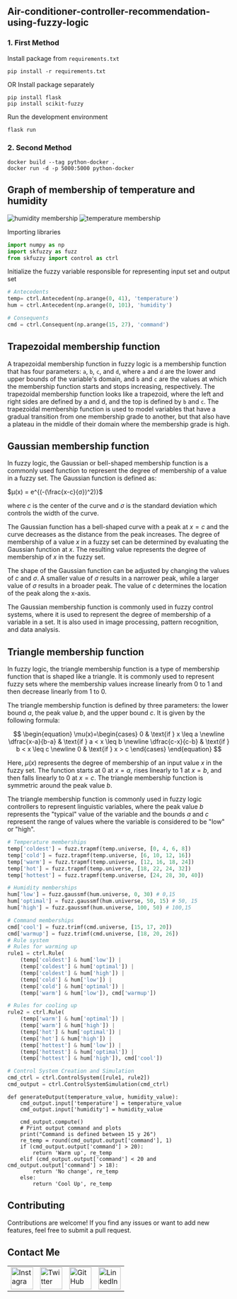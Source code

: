 ## Air-conditioner-controller-recommendation-using-fuzzy-logic
### 1. First Method 
Install package from `requirements.txt`
```
pip install -r requirements.txt
````
OR
Install package separately
```
pip install flask
pip install scikit-fuzzy
```
Run the development environment
```
flask run
```
### 2. Second Method
```
docker build --tag python-docker .
docker run -d -p 5000:5000 python-docker
```
## Graph of membership of temperature and humidity
![humidity membership](https://user-images.githubusercontent.com/45820805/219877617-8b9d089c-0f3c-42e4-8aba-abf0c3c19f2e.png)
![temperature membership](https://user-images.githubusercontent.com/45820805/219877621-a31e0f00-5baa-4335-a4e4-d0aaf3f32fde.png)

Importing libraries
```python
import numpy as np
import skfuzzy as fuzz
from skfuzzy import control as ctrl
```
Initialize the fuzzy variable responsible for representing input set and output set
```python
# Antecedents
temp= ctrl.Antecedent(np.arange(0, 41), 'temperature')
hum = ctrl.Antecedent(np.arange(0, 101), 'humidity')

# Consequents
cmd = ctrl.Consequent(np.arange(15, 27), 'command')
```
## Trapezoidal membership function
A trapezoidal membership function in fuzzy logic is a membership function that has four parameters: `a`, `b`, `c`, and `d`, where `a` and `d` are the lower and upper bounds of the variable's domain, and `b` and `c` are the values at which the membership function starts and stops increasing, respectively. The trapezoidal membership function looks like a trapezoid, where the left and right sides are defined by a and d, and the top is defined by `b` and `c`. The trapezoidal membership function is used to model variables that have a gradual transition from one membership grade to another, but that also have a plateau in the middle of their domain where the membership grade is high.

## Gaussian membership function
In fuzzy logic, the Gaussian or bell-shaped membership function is a commonly used function to represent the degree of membership of a value in a fuzzy set. The Gaussian function is defined as:

$μ(x) = e^{(-(\frac{x-c}{σ})^2)}$

where $c$ is the center of the curve and $σ$ is the standard deviation which controls the width of the curve.

The Gaussian function has a bell-shaped curve with a peak at $x = c$ and the curve decreases as the distance from the peak increases. The degree of membership of a value $x$ in a fuzzy set can be determined by evaluating the Gaussian function at $x$. The resulting value represents the degree of membership of $x$ in the fuzzy set.

The shape of the Gaussian function can be adjusted by changing the values of $c$ and $σ$. A smaller value of $σ$ results in a narrower peak, while a larger value of $σ$ results in a broader peak. The value of $c$ determines the location of the peak along the x-axis.

The Gaussian membership function is commonly used in fuzzy control systems, where it is used to represent the degree of membership of a variable in a set. It is also used in image processing, pattern recognition, and data analysis.

## Triangle membership function
In fuzzy logic, the triangle membership function is a type of membership function that is shaped like a triangle. It is commonly used to represent fuzzy sets where the membership values increase linearly from 0 to 1 and then decrease linearly from 1 to 0.

The triangle membership function is defined by three parameters: the lower bound $a$, the peak value $b$, and the upper bound $c$. It is given by the following formula:

$$
\begin{equation}
\mu(x)=\begin{cases}
0 & \text{if } x \leq a \newline
\dfrac{x-a}{b-a} & \text{if } a < x \leq b \newline
\dfrac{c-x}{c-b} & \text{if } b < x \leq c \newline
0 & \text{if } x > c
\end{cases}
\end{equation}
$$


Here, $\mu(x)$ represents the degree of membership of an input value $x$ in the fuzzy set. The function starts at 0 at $x=a$, rises linearly to 1 at $x=b$, and then falls linearly to 0 at $x=c$. The triangle membership function is symmetric around the peak value $b$.

The triangle membership function is commonly used in fuzzy logic controllers to represent linguistic variables, where the peak value $b$ represents the "typical" value of the variable and the bounds $a$ and $c$ represent the range of values where the variable is considered to be "low" or "high".
```python
# Temperature memberships
temp['coldest'] = fuzz.trapmf(temp.universe, [0, 4, 6, 8])
temp['cold'] = fuzz.trapmf(temp.universe, [6, 10, 12, 16])
temp['warm'] = fuzz.trapmf(temp.universe, [12, 16, 18, 24])
temp['hot'] = fuzz.trapmf(temp.universe, [18, 22, 24, 32])
temp['hottest'] = fuzz.trapmf(temp.universe, [24, 28, 30, 40])

# Humidity memberships
hum['low'] = fuzz.gaussmf(hum.universe, 0, 30) # 0,15
hum['optimal'] = fuzz.gaussmf(hum.universe, 50, 15) # 50, 15
hum['high'] = fuzz.gaussmf(hum.universe, 100, 50) # 100,15

# Command memberships
cmd['cool'] = fuzz.trimf(cmd.universe, [15, 17, 20])
cmd['warmup'] = fuzz.trimf(cmd.universe, [18, 20, 26])
# Rule system
# Rules for warming up
rule1 = ctrl.Rule(
    (temp['coldest'] & hum['low']) |
    (temp['coldest'] & hum['optimal']) |
    (temp['coldest'] & hum['high']) |
    (temp['cold'] & hum['low']) |
    (temp['cold'] & hum['optimal']) |
    (temp['warm'] & hum['low']), cmd['warmup'])

# Rules for cooling up
rule2 = ctrl.Rule(
    (temp['warm'] & hum['optimal']) |
    (temp['warm'] & hum['high']) |
    (temp['hot'] & hum['optimal']) |
    (temp['hot'] & hum['high']) |
    (temp['hottest'] & hum['low']) |
    (temp['hottest'] & hum['optimal']) |
    (temp['hottest'] & hum['high']), cmd['cool'])

# Control System Creation and Simulation
cmd_ctrl = ctrl.ControlSystem([rule1, rule2])
cmd_output = ctrl.ControlSystemSimulation(cmd_ctrl)
```

```
def generateOutput(temperature_value, humidity_value):
    cmd_output.input['temperature'] = temperature_value
    cmd_output.input['humidity'] = humidity_value

    cmd_output.compute()
    # Print output command and plots
    print("Command is defined between 15 y 26")
    re_temp = round(cmd_output.output['command'], 1)
    if (cmd_output.output['command'] > 20):
        return 'Warm up', re_temp
    elif (cmd_output.output['command'] < 20 and cmd_output.output['command'] > 18):
        return 'No change', re_temp
    else:
        return 'Cool Up', re_temp
```

## Contributing

Contributions are welcome! If you find any issues or want to add new features, feel free to submit a pull request.

## Contact Me

<table>
  <tr>
    <td><img src="https://github.com/realsanjeev/protfolio/blob/main/src/assets/images/instagram.png" alt="Instagram" width="50" height="50"></td>
    <td><img src="https://github.com/realsanjeev/protfolio/blob/main/src/assets/images/twitter.png" alt="Twitter" width="50" height="50"></td>
    <td><img src="https://github.com/realsanjeev/protfolio/blob/main/src/assets/images/github.png" alt="GitHub" width="50" height="50"></td>
    <td><img src="https://github.com/realsanjeev/protfolio/blob/main/src/assets/images/linkedin-logo.png" alt="LinkedIn" width="50" height="50"></td>
  </tr>
</table>

